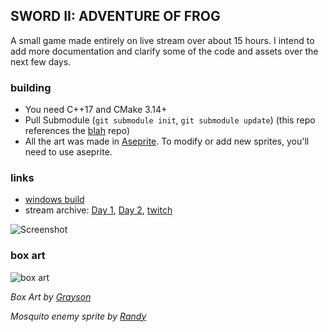 ## SWORD II: ADVENTURE OF FROG
A small game made entirely on live stream over about 15 hours.
I intend to add more documentation and clarify some of the code and assets over the next few days.
 
### building
  - You need C++17 and CMake 3.14+
  - Pull Submodule (`git submodule init`, `git submodule update`) (this repo references the [blah](https://github.com/NoelFB/blah) repo)
  - All the art was made in [Aseprite](https://www.aseprite.org/). To modify or add new sprites, you'll need to use aseprite.

### links
 - [windows build](https://github.com/NoelFB/tiny_link/releases/tag/v1.0.0)
 - stream archive: [Day 1](https://www.youtube.com/watch?v=Yp4WNWnoDus), [Day 2](https://www.youtube.com/watch?v=jgkljqG2rKA), [twitch](https://twitch.tv/noelfb)

![Screenshot](https://github.com/noelfb/tiny_link/raw/main/screenshot.png "Screenshot")

### box art
![box art](https://github.com/noelfb/tiny_link/raw/main/boxart.jpg "Box art by Grayson")

*Box Art by [Grayson](https://twitter.com/soft_rumpus/status/1345934041527144459/photo/1)*

*Mosquito enemy sprite by [Randy](https://twitter.com/RandyPGaul)*

